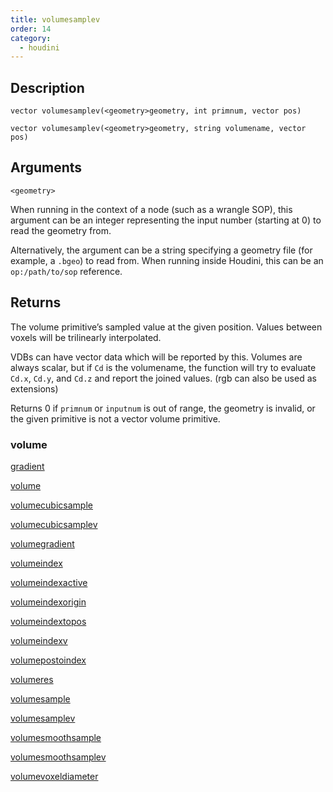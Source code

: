 ```yaml
---
title: volumesamplev
order: 14
category:
  - houdini
---
```


## Description

`vector volumesamplev(<geometry>geometry, int primnum, vector pos)`

`vector volumesamplev(<geometry>geometry, string volumename, vector pos)`

## Arguments

`<geometry>`

When running in the context of a node (such as a wrangle SOP), this argument
can be an integer representing the input number (starting at 0) to read the
geometry from.

Alternatively, the argument can be a string specifying a geometry file (for
example, a `.bgeo`) to read from. When running inside Houdini, this can be an
`op:/path/to/sop` reference.

## Returns

The volume primitive’s sampled value at the given position. Values between
voxels will be trilinearly interpolated.

VDBs can have vector data which will be reported by this. Volumes are always
scalar, but if `Cd` is the volumename, the function will try to evaluate
`Cd.x`, `Cd.y`, and `Cd.z` and report the joined values. (rgb can also be used
as extensions)

Returns 0 if `primnum` or `inputnum` is out of range, the geometry is invalid,
or the given primitive is not a vector volume primitive.

### volume

[gradient](gradient.html)

[volume](volume.html)

[volumecubicsample](volumecubicsample.html)

[volumecubicsamplev](volumecubicsamplev.html)

[volumegradient](volumegradient.html)

[volumeindex](volumeindex.html)

[volumeindexactive](volumeindexactive.html)

[volumeindexorigin](volumeindexorigin.html)

[volumeindextopos](volumeindextopos.html)

[volumeindexv](volumeindexv.html)

[volumepostoindex](volumepostoindex.html)

[volumeres](volumeres.html)

[volumesample](volumesample.html)

[volumesamplev](volumesamplev.html)

[volumesmoothsample](volumesmoothsample.html)

[volumesmoothsamplev](volumesmoothsamplev.html)

[volumevoxeldiameter](volumevoxeldiameter.html)

